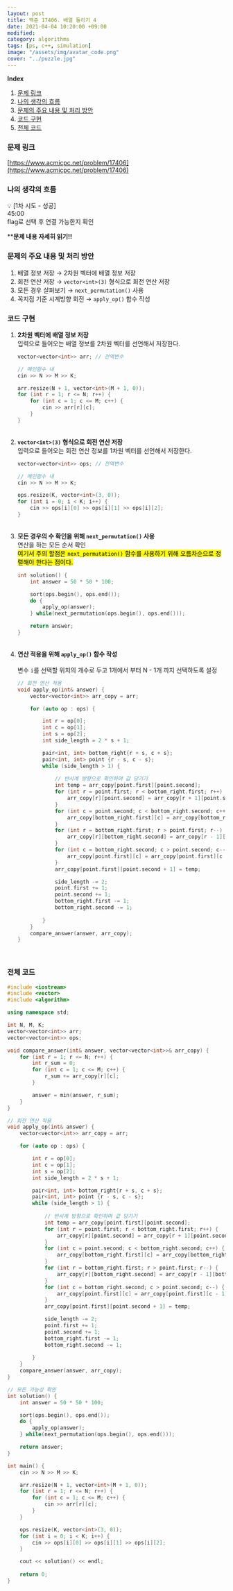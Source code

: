```yaml
---
layout: post
title: 백준 17406. 배열 돌리기 4
date: 2021-04-04 10:20:00 +09:00
modified: 
category: algorithms
tags: [ps, c++, simulation]
image: "/assets/img/avatar_code.png"
cover: "../puzzle.jpg"
---
```


**Index**
1. [문제 링크](#문제-링크)
1. [나의 생각의 흐름](#나의-생각의-흐름)
1. [문제의 주요 내용 및 처리 방안](#문제의-주요-내용-및-처리-방안)
1. [코드 구현](#코드-구현)
1. [전체 코드](#전체-코드)

### 문제 링크
[https://www.acmicpc.net/problem/17406](https://www.acmicpc.net/problem/17406)

### 나의 생각의 흐름
💡 [1차 시도 - 성공]<br> 
    45:00<br>
    flag로 선택 후 연결 가능한지 확인<br>

****문제 내용 자세히 읽기!!**

### 문제의 주요 내용 및 처리 방안
1. 배열 정보 저장 → 2차원 벡터에 배열 정보 저장
1. 회전 연산 저장 → `vector<int>(3)` 형식으로 회전 연산 저장
1. 모든 경우 살펴보기 → `next_permutation()` 사용
1. 꼭지점 기준 시계방향 회전 → `apply_op()` 함수 작성

### 코드 구현 
1. **2차원 벡터에 배열 정보 저장**<br>
    입력으로 들어오는 배열 정보를 2차원 벡터를 선언해서 저장한다.<br>
    ```c++
    vector<vector<int>> arr; // 전역변수

    // 메인함수 내 
    cin >> N >> M >> K;

    arr.resize(N + 1, vector<int>(M + 1, 0));
    for (int r = 1; r <= N; r++) {
        for (int c = 1; c <= M; c++) {
            cin >> arr[r][c];
        }
    }
    ```
    <br>
1. **`vector<int>(3)` 형식으로 회전 연산 저장**<br>
    입력으로 들어오는 회전 연산 정보를 1차원 벡터를 선언해서 저장한다.<br>
    ```c++
    vector<vector<int>> ops; // 전역변수

    // 메인함수 내 
    cin >> N >> M >> K;

    ops.resize(K, vector<int>(3, 0));
    for (int i = 0; i < K; i++) {
        cin >> ops[i][0] >> ops[i][1] >> ops[i][2];
    }
    ``` 
    <br>
1. **모든 경우의 수 확인을 위해 `next_permutation()` 사용**<br>
    연산을 하는 모든 순서 확인<br>
    <mark>여기서 주의 할점은 `next_permutation()` 함수를 사용하기 위해 오름차순으로 정렬해야 한다는 점이다.</mark>
    ```c++
    int solution() {
        int answer = 50 * 50 * 100;

        sort(ops.begin(), ops.end());
        do {
            apply_op(answer);
        } while(next_permutation(ops.begin(), ops.end()));

        return answer;
    }
    ```
    <br>
1. **연산 적용을 위해 `apply_op()` 함수 작성**<br>
    <br>
    변수 `i`를 선택할 위치의 개수로 두고 1개에서 부터 N - 1개 까지 선택하도록 설정<br>
    ```c++
    // 회전 연산 적용
    void apply_op(int& answer) {
        vector<vector<int>> arr_copy = arr;

        for (auto op : ops) {

            int r = op[0];
            int c = op[1];
            int s = op[2];
            int side_length = 2 * s + 1;

            pair<int, int> bottom_right{r + s, c + s};
            pair<int, int> point {r - s, c - s};
            while (side_length > 1) {
                
                // 반시계 방향으로 확인하며 값 당기기
                int temp = arr_copy[point.first][point.second];
                for (int r = point.first; r < bottom_right.first; r++) {
                    arr_copy[r][point.second] = arr_copy[r + 1][point.second];
                }
                for (int c = point.second; c < bottom_right.second; c++) {
                    arr_copy[bottom_right.first][c] = arr_copy[bottom_right.first][c + 1];
                }
                for (int r = bottom_right.first; r > point.first; r--) {
                    arr_copy[r][bottom_right.second] = arr_copy[r - 1][bottom_right.second];
                }
                for (int c = bottom_right.second; c > point.second; c--) {
                    arr_copy[point.first][c] = arr_copy[point.first][c - 1];
                }
                arr_copy[point.first][point.second + 1] = temp;

                side_length -= 2;
                point.first += 1;
                point.second += 1;
                bottom_right.first -= 1;
                bottom_right.second -= 1;
        
            }
        }
        compare_answer(answer, arr_copy);
    }
    ```
    <br>

### 전체 코드
```c++
#include <iostream>
#include <vector>
#include <algorithm>

using namespace std;

int N, M, K; 
vector<vector<int>> arr;
vector<vector<int>> ops;

void compare_answer(int& answer, vector<vector<int>>& arr_copy) {
    for (int r = 1; r <= N; r++) {
        int r_sum = 0;
        for (int c = 1; c <= M; c++) {
            r_sum += arr_copy[r][c];
        }

        answer = min(answer, r_sum);
    }
}

// 회전 연산 적용
void apply_op(int& answer) {
    vector<vector<int>> arr_copy = arr;

    for (auto op : ops) {

        int r = op[0];
        int c = op[1];
        int s = op[2];
        int side_length = 2 * s + 1;

        pair<int, int> bottom_right{r + s, c + s};
        pair<int, int> point {r - s, c - s};
        while (side_length > 1) {
            
            // 반시계 방향으로 확인하며 값 당기기
            int temp = arr_copy[point.first][point.second];
            for (int r = point.first; r < bottom_right.first; r++) {
                arr_copy[r][point.second] = arr_copy[r + 1][point.second];
            }
            for (int c = point.second; c < bottom_right.second; c++) {
                arr_copy[bottom_right.first][c] = arr_copy[bottom_right.first][c + 1];
            }
            for (int r = bottom_right.first; r > point.first; r--) {
                arr_copy[r][bottom_right.second] = arr_copy[r - 1][bottom_right.second];
            }
            for (int c = bottom_right.second; c > point.second; c--) {
                arr_copy[point.first][c] = arr_copy[point.first][c - 1];
            }
            arr_copy[point.first][point.second + 1] = temp;

            side_length -= 2;
            point.first += 1;
            point.second += 1;
            bottom_right.first -= 1;
            bottom_right.second -= 1;
    
        }
    }
    compare_answer(answer, arr_copy);
}

// 모든 가능성 확인
int solution() {
    int answer = 50 * 50 * 100;

    sort(ops.begin(), ops.end());
    do {
        apply_op(answer);
    } while(next_permutation(ops.begin(), ops.end()));

    return answer;
}

int main() {
    cin >> N >> M >> K;

    arr.resize(N + 1, vector<int>(M + 1, 0));
    for (int r = 1; r <= N; r++) {
        for (int c = 1; c <= M; c++) {
            cin >> arr[r][c];
        }
    }

    ops.resize(K, vector<int>(3, 0));
    for (int i = 0; i < K; i++) {
        cin >> ops[i][0] >> ops[i][1] >> ops[i][2];
    }

    cout << solution() << endl;
    
    return 0;
}
```
